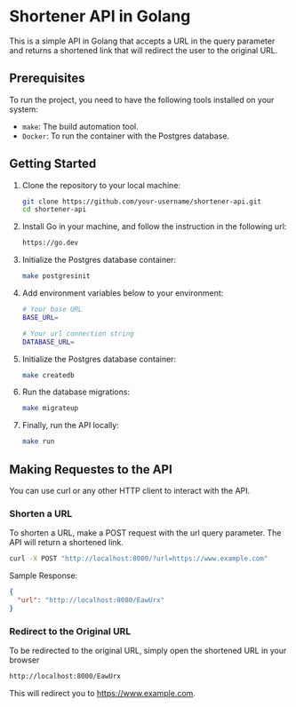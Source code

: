 # Shortener API in Golang

This is a simple API in Golang that accepts a URL in the query parameter and returns a shortened link that will redirect the user to the original URL.

## Prerequisites

To run the project, you need to have the following tools installed on your system:

- `make`: The build automation tool.
- `Docker`: To run the container with the Postgres database.

## Getting Started

1. Clone the repository to your local machine:

   ```bash
   git clone https://github.com/your-username/shortener-api.git
   cd shortener-api
   ```

2. Install Go in your machine, and follow the instruction in the following url:

   ```bash
   https://go.dev
   ```

3. Initialize the Postgres database container:

   ```bash
   make postgresinit
   ```

4. Add environment variables below to your environment:

   ```bash
   # Your base URL
   BASE_URL=

   # Your url connection string
   DATABASE_URL=
   ```

5. Initialize the Postgres database container:

   ```bash
   make createdb
   ```

6. Run the database migrations:

   ```bash
   make migrateup
   ```

7. Finally, run the API locally:
   ```bash
   make run
   ```

## Making Requestes to the API

You can use curl or any other HTTP client to interact with the API.

### Shorten a URL

To shorten a URL, make a POST request with the url query parameter. The API will return a shortened link.

```bash
curl -X POST "http://localhost:8000/?url=https://www.example.com"
```

Sample Response:

```json
{
  "url": "http://localhost:8080/EawUrx"
}
```

### Redirect to the Original URL

To be redirected to the original URL, simply open the shortened URL in your browser

```bash
http://localhost:8000/EawUrx
```

This will redirect you to https://www.example.com.
